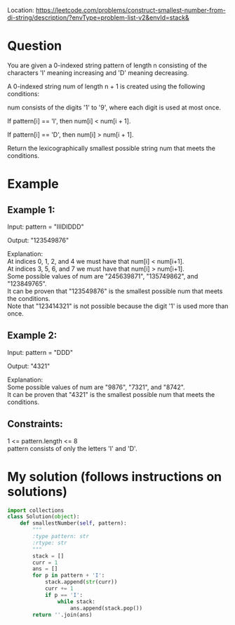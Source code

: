 Location: https://leetcode.com/problems/construct-smallest-number-from-di-string/description/?envType=problem-list-v2&envId=stack&
# Question
You are given a 0-indexed string pattern of length n consisting of the characters 'I' meaning increasing and 'D' meaning decreasing.

A 0-indexed string num of length n + 1 is created using the following conditions:

num consists of the digits '1' to '9', where each digit is used at most once.

If pattern[i] == 'I', then num[i] < num[i + 1].

If pattern[i] == 'D', then num[i] > num[i + 1].

Return the lexicographically smallest possible string num that meets the conditions.

 
# Example

## Example 1:

Input: pattern = "IIIDIDDD"

Output: "123549876"

Explanation:\
At indices 0, 1, 2, and 4 we must have that num[i] < num[i+1].\
At indices 3, 5, 6, and 7 we must have that num[i] > num[i+1].\
Some possible values of num are "245639871", "135749862", and "123849765".\
It can be proven that "123549876" is the smallest possible num that meets the conditions.\
Note that "123414321" is not possible because the digit '1' is used more than once.

## Example 2:

Input: pattern = "DDD"

Output: "4321"

Explanation:\
Some possible values of num are "9876", "7321", and "8742".\
It can be proven that "4321" is the smallest possible num that meets the conditions.

## Constraints:

1 <= pattern.length <= 8\
pattern consists of only the letters 'I' and 'D'.
 

# My solution (follows instructions on solutions)
```python
import collections
class Solution(object):
    def smallestNumber(self, pattern):
        """
        :type pattern: str
        :rtype: str
        """
        stack = []
        curr = 1
        ans = []
        for p in pattern + 'I': 
            stack.append(str(curr))
            curr += 1
            if p == 'I':
                while stack:
                    ans.append(stack.pop())
        return ''.join(ans)        
```
